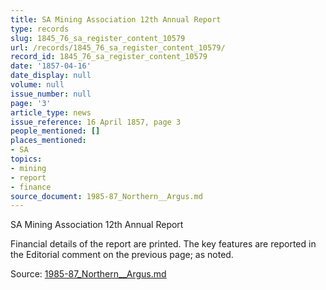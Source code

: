 ```yaml
---
title: SA Mining Association 12th Annual Report
type: records
slug: 1845_76_sa_register_content_10579
url: /records/1845_76_sa_register_content_10579/
record_id: 1845_76_sa_register_content_10579
date: '1857-04-16'
date_display: null
volume: null
issue_number: null
page: '3'
article_type: news
issue_reference: 16 April 1857, page 3
people_mentioned: []
places_mentioned:
- SA
topics:
- mining
- report
- finance
source_document: 1985-87_Northern__Argus.md
---
```


SA Mining Association 12th Annual Report

Financial details of the report are printed.  The key features are reported in the Editorial comment on the previous page; as noted.

Source: [1985-87_Northern__Argus.md](/downloads/markdown/1985-87_Northern__Argus.md)
